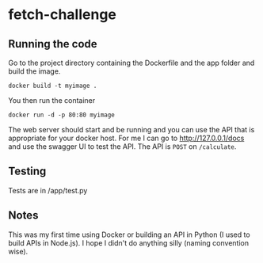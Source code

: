 # fetch-challenge
 
## Running the code

Go to the project directory containing the Dockerfile and the app folder and build the image.

```
docker build -t myimage .
```

You then run the container

```
docker run -d -p 80:80 myimage
```

The web server should start and be running and you can use the API that is appropriate for your docker host. For me I can go to http://127.0.0.1/docs and use the swagger UI to test the API. The API is `POST` on `/calculate`.

## Testing

Tests are in /app/test.py

## Notes

This was my first time using Docker or building an API in Python (I used to build APIs in Node.js). I hope I didn't do anything silly (naming convention wise).